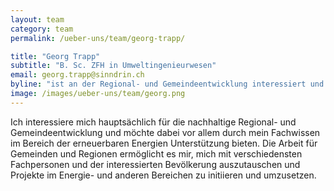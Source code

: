 ```yaml
---
layout: team
category: team
permalink: /ueber-uns/team/georg-trapp/

title: "Georg Trapp"
subtitle: "B. Sc. ZFH in Umweltingenieurwesen"
email: georg.trapp@sinndrin.ch
byline: "ist an der Regional- und Gemeindeentwicklung interessiert und möchte darin neue Weg gehen. Der Austausch mit anderen Fachpersonen sowie die Zusammenarbeit mit Menschen, die das selbe Ziel verfolgen, fasziniert ihn."
image: /images/ueber-uns/team/georg.png
---
```

Ich interessiere mich hauptsächlich für die nachhaltige Regional- und Gemeindeentwicklung und möchte dabei vor allem durch mein Fachwissen im Bereich der erneuerbaren Energien Unterstützung bieten. Die Arbeit für Gemeinden und Regionen ermöglicht es mir, mich mit verschiedensten Fachpersonen und der interessierten Bevölkerung auszutauschen und Projekte im Energie- und anderen Bereichen zu initiieren und umzusetzen.
